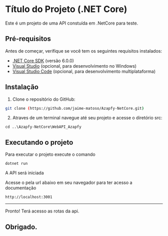 # Título do Projeto (.NET Core)

Este é um projeto de uma API constuída em .NetCore para teste.

## Pré-requisitos

Antes de começar, verifique se você tem os seguintes requisitos instalados:

- [.NET Core SDK](https://dotnet.microsoft.com/download) (versão 6.0.0)
- [Visual Studio](https://visualstudio.microsoft.com/) (opcional, para desenvolvimento no Windows)
- [Visual Studio Code](https://code.visualstudio.com/) (opcional, para desenvolvimento multiplataforma)

## Instalação

1. Clone o repositório do GitHub:

```bash
git clone (https://github.com/jaime-matoso/Azapfy-NetCore.git)
```

2. Atraves de um terminal navegue até seu projeto e acesse o diretório src:

```
cd ..\Azapfy-NetCore\WebAPI_Azapfy
```	

## Executando o projeto

Para executar o projeto execute o comando

```
dotnet run
```

A API será iniciada

Acesse o pela url abaixo em seu navegador para ter acesso a documentação

```
http://localhost:3001
```

---
Pronto! Terá acesso as rotas da api.

Obrigado.
---
